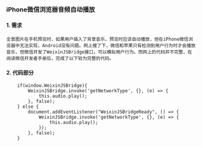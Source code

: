 ### iPhone微信浏览器音频自动播放

#### 1. 需求
    全景图片在手机预览时，如果用户插入了背景音乐，预览时应该自动播放，但在iPhone微信浏览器中无法实现，Android没有问题。网上搜了下，微信和苹果只有检测到用户行为时才会播放音乐，但微信开发了WeixinJSBridge接口，可以模拟用户行为。而网上的代码并不完整，在阅读微信开发者手册后，完成了以下较为完整的代码。

#### 2. 代码部分
```
    if(window.WeixinJSBridge){  
        WeixinJSBridge.invoke('getNetworkType', {}, (e) => {  
            this.audio.play();  
        }, false);  
    } else {  
        document.addEventListener("WeixinJSBridgeReady", () => {  
            WeixinJSBridge.invoke('getNetworkType', {}, (e) => {  
                this.audio.play();  
            });  
        }, false);  
    } 
```